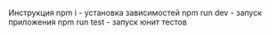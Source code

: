 Инструкция 
npm i - установка зависимостей
npm run dev - запуск приложения
npm run test - запуск юнит тестов
